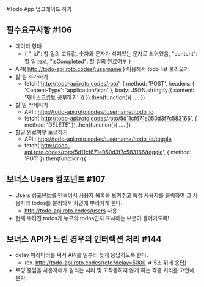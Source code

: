 #Todo App 업그레이드 하기

## 필수요구사항 #106

-   데이터 형태
    -   {
        "\_id": 할 일의 고유값. 숫자와 문자가 섞여있는 문자로 되어있음,
        "content": 할 일 text,
        "isCompleted": 할 일의 완료여부
        }
-   API( http://todo-api.roto.codes/:username ) 이용해서 todo list 불러오기
-   할 일 추가하기
    -   fetch('http://todo-api.roto.codes/roto', {
        method: 'POST',
        headers: {
        'Content-Type': 'application/json'
        },
        body: JSON.stringify({
        content: '자바스크립트 공부하기'
        })
        }).then(function(){
        ....
        })
-   할 일 삭제하기
    -   API : http://todo-api.roto.codes/:username/:todo_id
    -   fetch('http://todo-api.roto.codes/roto/5d11cf671e050d3f7c583166', {
        method: 'DELETE'
        }).then(function(){
        ....
        })
-   할일 완료여부 토글하기
    -   API : http://todo-api.roto.codes/:username/:todo_id/toggle
    -   fetch('http://todo-api.roto.codes/roto/5d11cf671e050d3f7c583166/toggle', {
        method: 'PUT'
        }).then(function(){

## 보너스 Users 컴포넌트 #107

-   Users 컴포넌트를 만들어서 사용자 목록을 보여주고 특정 사용자를 클릭하여 그 사용자의 todos를 불러와서 화면에 뿌려지게 한다.
    -   http://todo-api.roto.codes/users 사용
-   현재 뿌려진 todos가 누구의 todos인지 표시하는 부분이 들어가도록!

## 보너스 API가 느린 경우의 인터랙션 처리 #144

-   delay 파라미터를 써서 API를 일부러 늦게 응답하도록 한다.
    -   (ex. http://todo-api.roto.codes/roto?delay=5000 => 5초 뒤에 응답)
-   로딩 중임을 사용자에게 알리는 처리 및 오작동하지 않게 하는 각종 처리를 고안해본다.
